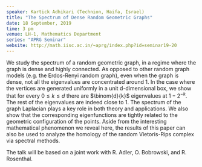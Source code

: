 ```yaml
---
speaker: Kartick Adhikari (Technion, Haifa, Israel)
title: "The Spectrum of Dense Random Geometric Graphs"
date: 18 September, 2019
time: 3 pm
venue: LH-1, Mathematics Department
series: "APRG Seminar"
website: http://math.iisc.ac.in/~aprg/index.php?id=seminar19-20
---
```


We study the spectrum of a random geometric graph, in a regime
where the graph is dense and highly connected. As opposed to
other random graph models (e.g. the Erdos-Renyi random graph),
even when the graph is dense, not all the eigenvalues are
concentrated around 1. In the case where the vertices are
generated uniformly in a unit d-dimensional box, we show that
for every $0\le k \le d$ there are $\binom{d}{k}$ eigenvalues
at $1-2^{-k}$. The rest of the eigenvalues are indeed close
to 1. The spectrum of the graph Laplacian plays a key role in
both theory and applications. We also show that the corresponding
eigenfunctions are tightly related to the geometric configuration
of the points. Aside from the interesting mathematical phenomenon
we reveal here, the results of this paper can also be used to
analyze the homology of the random Vietoris-Rips complex via
spectral methods.

The talk will be based on a joint work with R. Adler, O. Bobrowski,
and R. Rosenthal.
